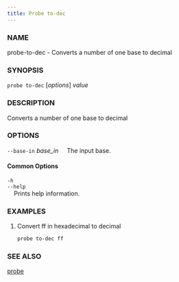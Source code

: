 ```yaml
---
title: Probe to-dec
---
```


### NAME

probe-to-dec - Converts a number of one base to decimal

### SYNOPSIS

`probe to-dec` [*options*] *value*

### DESCRIPTION

Converts a number of one base to decimal

### OPTIONS

`--base-in` *base_in*
&nbsp;&nbsp;&nbsp;&nbsp;The input base.

#### Common Options

`-h`  
`--help`  
&nbsp;&nbsp;&nbsp;&nbsp;Prints help information.

### EXAMPLES

1. Convert ff in hexadecimal to decimal
   ```sh
   probe to-dec ff
   ```

### SEE ALSO

[probe](./probe.md)
